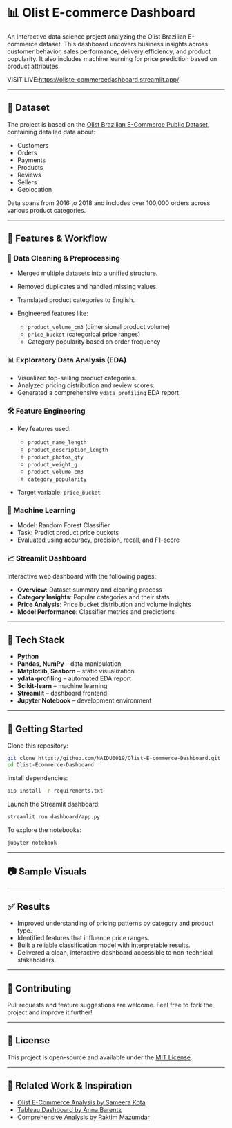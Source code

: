 

# 📊 Olist E-commerce Dashboard

An interactive data science project analyzing the Olist Brazilian E-commerce dataset. This dashboard uncovers business insights across customer behavior, sales performance, delivery efficiency, and product popularity. It also includes machine learning for price prediction based on product attributes.

VISIT LIVE:https://oliste-commercedashboard.streamlit.app/

---

## 📁 Dataset

The project is based on the [Olist Brazilian E-Commerce Public Dataset](https://www.kaggle.com/datasets/olistbr/brazilian-ecommerce), containing detailed data about:

* Customers
* Orders
* Payments
* Products
* Reviews
* Sellers
* Geolocation

Data spans from 2016 to 2018 and includes over 100,000 orders across various product categories.

---

## 🧠 Features & Workflow

### 🧹 Data Cleaning & Preprocessing

* Merged multiple datasets into a unified structure.
* Removed duplicates and handled missing values.
* Translated product categories to English.
* Engineered features like:

  * `product_volume_cm3` (dimensional product volume)
  * `price_bucket` (categorical price ranges)
  * Category popularity based on order frequency

### 📊 Exploratory Data Analysis (EDA)

* Visualized top-selling product categories.
* Analyzed pricing distribution and review scores.
* Generated a comprehensive `ydata_profiling` EDA report.

### 🛠 Feature Engineering

* Key features used:

  * `product_name_length`
  * `product_description_length`
  * `product_photos_qty`
  * `product_weight_g`
  * `product_volume_cm3`
  * `category_popularity`
* Target variable: `price_bucket`

### 🤖 Machine Learning

* Model: Random Forest Classifier
* Task: Predict product price buckets
* Evaluated using accuracy, precision, recall, and F1-score

### 📈 Streamlit Dashboard

Interactive web dashboard with the following pages:

* **Overview**: Dataset summary and cleaning process
* **Category Insights**: Popular categories and their stats
* **Price Analysis**: Price bucket distribution and volume insights
* **Model Performance**: Classifier metrics and predictions

---

## 🧰 Tech Stack

* **Python**
* **Pandas, NumPy** – data manipulation
* **Matplotlib, Seaborn** – static visualization
* **ydata-profiling** – automated EDA report
* **Scikit-learn** – machine learning
* **Streamlit** – dashboard frontend
* **Jupyter Notebook** – development environment

---

## 🚀 Getting Started

Clone this repository:

```bash
git clone https://github.com/NAIDU0019/Olist-E-commerce-Dashboard.git
cd Olist-Ecommerce-Dashboard
```

Install dependencies:

```bash
pip install -r requirements.txt
```

Launch the Streamlit dashboard:

```bash
streamlit run dashboard/app.py
```

To explore the notebooks:

```bash
jupyter notebook
```

---

## 📷 Sample Visuals


---

## ✅ Results

* Improved understanding of pricing patterns by category and product type.
* Identified features that influence price ranges.
* Built a reliable classification model with interpretable results.
* Delivered a clean, interactive dashboard accessible to non-technical stakeholders.

---

## 🤝 Contributing

Pull requests and feature suggestions are welcome. Feel free to fork the project and improve it further!

---

## 📄 License

This project is open-source and available under the [MIT License](LICENSE).

---

## 📌 Related Work & Inspiration

* [Olist E-Commerce Analysis by Sameera Kota](https://github.com/SameeraKota/Olist-E-Commerce-Analysis)
* [Tableau Dashboard by Anna Barentz](https://public.tableau.com/app/profile/annabarentz/viz/E-CommerceDashboardOlist/Dashboard3)
* [Comprehensive Analysis by Raktim Mazumdar](https://github.com/raktimmazumdar/Data-Analysis-for-Olist-Brazilian-E-Commerce)
